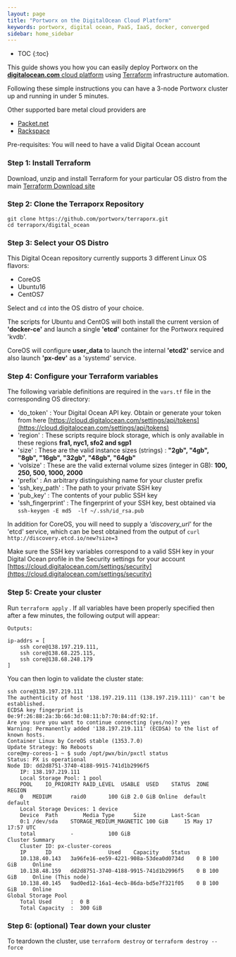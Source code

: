 ```yaml
---
layout: page
title: "Portworx on the DigitalOcean Cloud Platform"
keywords: portworx, digital ocean, PaaS, IaaS, docker, converged
sidebar: home_sidebar
---
```


* TOC
{:toc}

This guide shows you how you can easily deploy Portworx on the [**digitalocean.com** cloud platform](http://digitalocean.com)
using [Terraform](http://terraform.io) infrastructure automation.

Following these simple instructions you can have a 3-node Portworx cluster up and running in under 5 minutes.

Other supported bare metal cloud providers are

* [Packet.net](/cloud/packet.html)
* [Rackspace](/cloud/rackspace.html)

Pre-requisites:   You will need to have a valid Digital Ocean account

### Step 1: Install Terraform

Download, unzip and install Terraform for your particular OS distro from the main [Terraform Download site](https://www.terraform.io/downloads.html)

### Step 2: Clone the Terraporx Repository

```
git clone https://github.com/portworx/terraporx.git
cd terraporx/digital_ocean
```

### Step 3: Select your OS Distro
This Digital Ocean repository currently supports 3 different Linux OS flavors: 

* CoreOS
* Ubuntu16
* CentOS7

Select and `cd` into the OS distro of your choice.

The scripts for Ubuntu and CentOS will both install the current version 
of **'docker-ce'** and launch a single **'etcd'** container for the Portworx required 'kvdb'.

CoreOS will configure **user_data** to launch the internal **'etcd2'** service and also launch **'px-dev'** as a 'systemd' service.

### Step 4: Configure your Terraform variables

The following variable definitions are required in the `vars.tf` file in the corresponding OS directory:

* 'do_token'  : Your Digital Ocean API key.  Obtain or generate your token from here [https://cloud.digitalocean.com/settings/api/tokens](https://cloud.digitalocean.com/settings/api/tokens)
* 'region'    : These scripts require block storage, which is only available in these regions **fra1, nyc1, sfo2 and sgp1**
* 'size'      : These are the valid instance sizes (strings) : **"2gb", "4gb", "8gb", "16gb", "32gb", "48gb", "64gb"**
* 'volsize'   : These are the valid external volume sizes (integer in GB):  **100, 250, 500, 1000, 2000**
* 'prefix'    : An arbitrary distinguishing name for your cluster prefix
* 'ssh_key_path'  :  The path to your private SSH key
* 'pub_key'       :  The contents of your public SSH key
* 'ssh_fingerprint' :  The fingerprint of your SSH key, best obtained via `ssh-keygen -E md5  -lf ~/.ssh/id_rsa.pub`

In addition for CoreOS, you will need to supply a *'discovery_url'* for the 'etcd' service,
which can be best obtained from the output of `curl http://discovery.etcd.io/new?size=3`

Make sure the SSH key variables correspond to a valid SSH key in your Digital Ocean profile
in the Security settings for your account [https://cloud.digitalocean.com/settings/security](https://cloud.digitalocean.com/settings/security)

### Step 5: Create your cluster

Run `terraform apply` .
If all variables have been properly specified then after a few minutes, the following output will appear:

```
Outputs:

ip-addrs = [
    ssh core@138.197.219.111,
    ssh core@138.68.225.115,
    ssh core@138.68.248.179
]
```

You can then login to validate the cluster state:

```
ssh core@138.197.219.111
The authenticity of host '138.197.219.111 (138.197.219.111)' can't be established.
ECDSA key fingerprint is 0e:9f:26:88:2a:3b:66:3d:08:11:b7:70:84:df:92:1f.
Are you sure you want to continue connecting (yes/no)? yes
Warning: Permanently added '138.197.219.111' (ECDSA) to the list of known hosts.
Container Linux by CoreOS stable (1353.7.0)
Update Strategy: No Reboots
core@my-coreos-1 ~ $ sudo /opt/pwx/bin/pxctl status
Status: PX is operational
Node ID: dd2d8751-3740-4188-9915-741d1b2996f5
	IP: 138.197.219.111
 	Local Storage Pool: 1 pool
	POOL	IO_PRIORITY	RAID_LEVEL	USABLE	USED	STATUS	ZONE	REGION
	0	MEDIUM		raid0		100 GiB	2.0 GiB	Online	default	default
	Local Storage Devices: 1 device
	Device	Path		Media Type		Size		Last-Scan
	0:1	/dev/sda	STORAGE_MEDIUM_MAGNETIC	100 GiB		15 May 17 17:57 UTC
	total			-			100 GiB
Cluster Summary
	Cluster ID: px-cluster-coreos
	IP		ID					Used	Capacity	Status
	10.138.40.143	3a96fe16-ee59-4221-908a-53dea0d0734d	0 B	100 GiB		Online
	10.138.48.159	dd2d8751-3740-4188-9915-741d1b2996f5	0 B	100 GiB		Online (This node)
	10.138.40.145	9ad0ed12-16a1-4ecb-86da-bd5e7f321f05	0 B	100 GiB		Online
Global Storage Pool
	Total Used    	:  0 B
	Total Capacity	:  300 GiB
  ```

### Step 6: (optional)  Tear down your cluster

To teardown the cluster, use `terraform destroy` or `terraform destroy --force`




